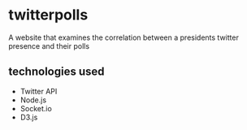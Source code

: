 # twitterpolls
A website that examines the correlation between a presidents twitter presence and their polls

## technologies used
- Twitter API
- Node.js
- Socket.io
- D3.js

